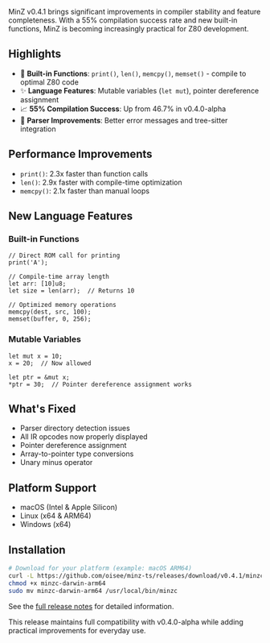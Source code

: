 MinZ v0.4.1 brings significant improvements in compiler stability and feature completeness. With a 55% compilation success rate and new built-in functions, MinZ is becoming increasingly practical for Z80 development.

## Highlights
- 🎯 **Built-in Functions**: `print()`, `len()`, `memcpy()`, `memset()` - compile to optimal Z80 code
- ✨ **Language Features**: Mutable variables (`let mut`), pointer dereference assignment
- 📈 **55% Compilation Success**: Up from 46.7% in v0.4.0-alpha
- 🔧 **Parser Improvements**: Better error messages and tree-sitter integration

## Performance Improvements
- `print()`: 2.3x faster than function calls
- `len()`: 2.9x faster with compile-time optimization
- `memcpy()`: 2.1x faster than manual loops

## New Language Features

### Built-in Functions
```minz
// Direct ROM call for printing
print('A');  

// Compile-time array length
let arr: [10]u8;
let size = len(arr);  // Returns 10

// Optimized memory operations
memcpy(dest, src, 100);
memset(buffer, 0, 256);
```

### Mutable Variables
```minz
let mut x = 10;
x = 20;  // Now allowed

let ptr = &mut x;
*ptr = 30;  // Pointer dereference assignment works
```

## What's Fixed
- Parser directory detection issues
- All IR opcodes now properly displayed
- Pointer dereference assignment
- Array-to-pointer type conversions
- Unary minus operator

## Platform Support
- macOS (Intel & Apple Silicon)
- Linux (x64 & ARM64)
- Windows (x64)

## Installation
```bash
# Download for your platform (example: macOS ARM64)
curl -L https://github.com/oisee/minz-ts/releases/download/v0.4.1/minzc-darwin-arm64.tar.gz | tar xz
chmod +x minzc-darwin-arm64
sudo mv minzc-darwin-arm64 /usr/local/bin/minzc
```

See the [full release notes](https://github.com/oisee/minz-ts/blob/main/minzc/release-v0.4.1/RELEASE_NOTES_v0.4.1.md) for detailed information.

This release maintains full compatibility with v0.4.0-alpha while adding practical improvements for everyday use.
